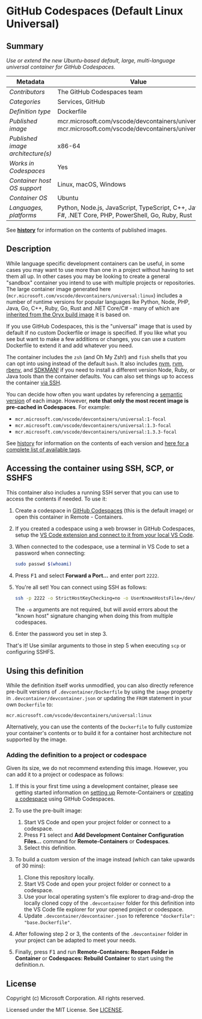 # GitHub Codespaces (Default Linux Universal)

## Summary

*Use or extend the new Ubuntu-based default, large, multi-language universal container for GitHub Codespaces.*

| Metadata | Value |  
|----------|-------|
| *Contributors* | The GitHub Codespaces team |
| *Categories* | Services, GitHub |
| *Definition type* | Dockerfile |
| *Published image* | mcr.microsoft.com/vscode/devcontainers/universal:linux<br />mcr.microsoft.com/vscode/devcontainers/universal:focal |
| *Published image architecture(s)* | x86-64 |
| *Works in Codespaces* | Yes |
| *Container host OS support* | Linux, macOS, Windows |
| *Container OS* | Ubuntu |
| *Languages, platforms* | Python, Node.js, JavaScript, TypeScript, C++, Java, C#, F#, .NET Core, PHP, PowerShell, Go, Ruby, Rust |

See **[history](history)** for information on the contents of published images.

## Description

While language specific development containers can be useful, in some cases you may want to use more than one in a project without having to set them all up. In other cases you may be looking to create a general "sandbox" container you intend to use with multiple projects or repositories. The large container image generated here (`mcr.microsoft.com/vscode/devcontainers/universal:linux`) includes a number of runtime versions for popular languages lke Python, Node, PHP, Java, Go, C++, Ruby, Go, Rust and .NET Core/C# - many of which are [inherited from the Oryx build image](https://github.com/microsoft/oryx#supported-platforms) it is based on.

If you use GitHub Codespaces, this is the "universal" image that is used by default if no custom Dockerfile or image is specified. If you like what you see but want to make a few additions or changes, you can use a custom Dockerfile to extend it and add whatever you need.

The container includes the `zsh` (and Oh My Zsh!) and `fish` shells that you can opt into using instead of the default `bash`. It also includes [nvm](https://github.com/nvm-sh/nvm), [rvm](https://rvm.io/), [rbenv](https://github.com/rbenv/rbenv), and [SDKMAN!](https://sdkman.io/) if you need to install a different version Node, Ruby, or Java tools than the container defaults. You can also set things up to access the container [via SSH](#accessing-the-container-using-ssh-scp-or-sshfs).

You can decide how often you want updates by referencing a [semantic version](https://semver.org/) of each image. However, **note that only the most recent image is pre-cached in Codespaces**. For example:

- `mcr.microsoft.com/vscode/devcontainers/universal:1-focal`
- `mcr.microsoft.com/vscode/devcontainers/universal:1.3-focal`
- `mcr.microsoft.com/vscode/devcontainers/universal:1.3.3-focal`

See [history](history) for information on the contents of each version and [here for a complete list of available tags](https://mcr.microsoft.com/v2/vscode/devcontainers/universal/tags/list).

## Accessing the container using SSH, SCP, or SSHFS

This container also includes a running SSH server that you can use to access the contents if needed. To use it:

1. Create a codespace in [GitHub Codespaces](https://github.com/features/codespaces) (this is the default image) or open this container in Remote - Containers.

2. If you created a codespace using a web browser in GitHub Codespaces, setup the [VS Code extension and connect to it from your local VS Code](https://docs.github.com/en/github/developing-online-with-codespaces/connecting-to-your-codespace-from-visual-studio-code).

3. When connected to the codespace, use a terminal in VS Code to set a password when connecting:

   ```bash
   sudo passwd $(whoami)
   ```

4. Press <kbd>F1</kbd> and select **Forward a Port...** and enter port `2222`.

5. You're all set! You can connect using SSH as follows:

   ```bash
   ssh -p 2222 -o StrictHostKeyChecking=no -o UserKnownHostsFile=/dev/null codespace@localhost
   ```

   The `-o` arguments are not required, but will avoid errors about the "known host" signature changing when doing this from multiple codespaces.

6. Enter the password you set in step 3.

That's it! Use similar arguments to those in step 5 when executing `scp` or configuring SSHFS.

## Using this definition

While the definition itself works unmodified, you can also directly reference pre-built versions of `.devcontainer/Dockerfile` by using the `image` property in `.devcontainer/devcontainer.json` or updating the `FROM` statement in your own  `Dockerfile` to:

`mcr.microsoft.com/vscode/devcontainers/universal:linux`

Alternatively, you can use the contents of the `Dockerfile` to fully customize your container's contents or to build it for a container host architecture not supported by the image.

### Adding the definition to a project or codespace

Given its size, we do not recommend extending this image. However, you can add it to a project or codespace as follows:

1. If this is your first time using a development container, please see getting started information on [setting up](https://aka.ms/vscode-remote/containers/getting-started) Remote-Containers or [creating a codespace](https://aka.ms/ghcs-open-codespace) using GitHub Codespaces.

2. To use the pre-built image:
   1. Start VS Code and open your project folder or connect to a codespace.
   2. Press <kbd>F1</kbd> select and **Add Development Container Configuration Files...** command for **Remote-Containers** or **Codespaces**.
   3. Select this definition.

3. To build a custom version of the image instead (which can take upwards of 30 mins):
   1. Clone this repository locally.
   2. Start VS Code and open your project folder or connect to a codespace.
   3. Use your local operating system's file explorer to drag-and-drop the locally cloned copy of the `.devcontainer` folder for this definition into the VS Code file explorer for your opened project or codespace.
   4. Update `.devcontainer/devcontainer.json` to reference `"dockerfile": "base.Dockerfile"`.

4. After following step 2 or 3, the contents of the `.devcontainer` folder in your project can be adapted to meet your needs.

5. Finally, press <kbd>F1</kbd> and run **Remote-Containers: Reopen Folder in Container** or **Codespaces: Rebuild Container** to start using the definition.n.

## License

Copyright (c) Microsoft Corporation. All rights reserved.

Licensed under the MIT License. See [LICENSE](https://github.com/microsoft/vscode-dev-containers/blob/main/LICENSE).
